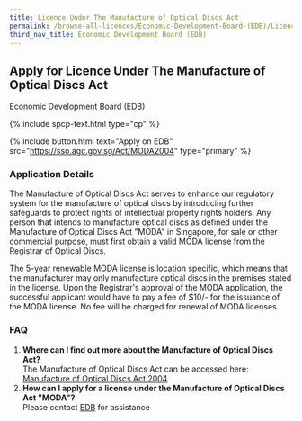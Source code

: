 ```yaml
---
title: Licence Under The Manufacture of Optical Discs Act
permalink: /browse-all-licences/Economic-Development-Board-(EDB)/Licence-Under-The-Manufacture-of-Optical-Discs-Act
third_nav_title: Economic Development Board (EDB)
---
```


## Apply for Licence Under The Manufacture of Optical Discs Act

Economic Development Board (EDB)

{% include spcp-text.html type="cp" %}

{% include button.html text="Apply on EDB" src="https://sso.agc.gov.sg/Act/MODA2004" type="primary" %}

### Application Details

<p>The Manufacture of Optical Discs Act serves to enhance our regulatory system for the manufacture of optical discs by introducing further safeguards to protect rights of intellectual property rights holders. Any person that intends to manufacture optical discs as defined under the Manufacture of Optical Discs Act "MODA" in Singapore, for sale or other commercial purpose, must first obtain a valid MODA license from the Registrar of Optical Discs.</p>
 <p>The 5-year renewable MODA license is location specific, which means that the manufacturer may only manufacture optical discs in the premises stated in the license. Upon the Registrar's approval of the MODA application, the successful applicant would have to pay a fee of $10/- for the issuance of the MODA license. No fee will be charged for renewal of MODA licenses.</p>
 <h3>FAQ</h3>
 <ol>
 <li><strong>Where can I find out more about the Manufacture of Optical Discs Act?</strong><br />The Manufacture of Optical Discs Act can be accessed here: <a href="https://sso.agc.gov.sg/Act/MODA2004" target="_blank" rel="noopener">Manufacture of Optical Discs Act 2004</a></li>
 <li><strong>How can I apply for a license under the Manufacture of Optical Discs Act "MODA"?</strong><br />Please contact <a href="mailto:client_services@edb.gov.sg">EDB</a> for assistance</li>
 </ol>


